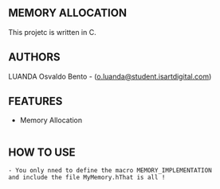 ## MEMORY ALLOCATION
This projetc is written in C.



## AUTHORS
LUANDA Osvaldo Bento - (o.luanda@student.isartdigital.com)

## FEATURES
- Memory Allocation
    

	
	 


<img src="">


## HOW TO USE
    - You only nned to define the macro MEMORY_IMPLEMENTATION
    and include the file MyMemory.hThat is all !



